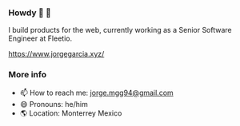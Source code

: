 ### Howdy 👋 🤠

I build products for the web, currently working as a Senior Software Engineer at Fleetio.

https://www.jorgegarcia.xyz/

### More info

- 📫 How to reach me: jorge.mgg94@gmail.com
- 😄 Pronouns: he/him
- 🌎 Location: Monterrey Mexico

<!--
**JorgeGarciaxyz/JorgeGarciaxyz** is a ✨ _special_ ✨ repository because its `README.md` (this file) appears on your GitHub profile.

Here are some ideas to get you started:

- 🔭 I’m currently working on ...
- 🌱 I’m currently learning ...
- 👯 I’m looking to collaborate on ...
- 🤔 I’m looking for help with ...
- 💬 Ask me about ...
- 📫 How to reach me: ...
- 😄 Pronouns: ...
- ⚡ Fun fact: ...
-->
